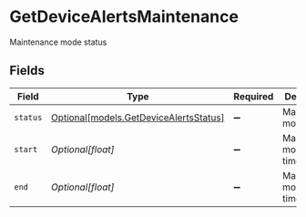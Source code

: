 # GetDeviceAlertsMaintenance

Maintenance mode status


## Fields

| Field                                                                        | Type                                                                         | Required                                                                     | Description                                                                  |
| ---------------------------------------------------------------------------- | ---------------------------------------------------------------------------- | ---------------------------------------------------------------------------- | ---------------------------------------------------------------------------- |
| `status`                                                                     | [Optional[models.GetDeviceAlertsStatus]](../models/getdevicealertsstatus.md) | :heavy_minus_sign:                                                           | Maintenance mode status                                                      |
| `start`                                                                      | *Optional[float]*                                                            | :heavy_minus_sign:                                                           | Maintenance mode start time                                                  |
| `end`                                                                        | *Optional[float]*                                                            | :heavy_minus_sign:                                                           | Maintenance mode end time                                                    |